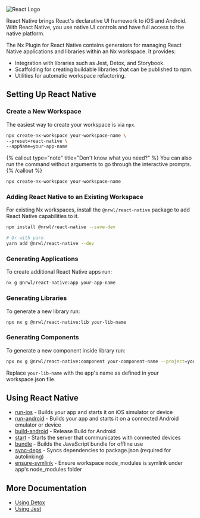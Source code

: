 ![React Logo](/shared/react-logo.png)

React Native brings React's declarative UI framework to iOS and Android. With React Native, you use native UI controls and have full access to the native platform.

The Nx Plugin for React Native contains generators for managing React Native applications and libraries within an Nx workspace. It provides:

- Integration with libraries such as Jest, Detox, and Storybook.
- Scaffolding for creating buildable libraries that can be published to npm.
- Utilities for automatic workspace refactoring.

## Setting Up React Native

### Create a New Workspace

The easiest way to create your workspace is via `npx`.

```bash
npx create-nx-workspace your-workspace-name \
--preset=react-native \
--appName=your-app-name
```

{% callout type="note" title="Don't know what you need?" %}
You can also run the command without arguments to go through the interactive prompts.
{% /callout %}

```bash
npx create-nx-workspace your-workspace-name
```

### Adding React Native to an Existing Workspace

For existing Nx workspaces, install the `@nrwl/react-native` package to add React Native capabilities to it.

```bash
npm install @nrwl/react-native --save-dev

# Or with yarn
yarn add @nrwl/react-native --dev
```

### Generating Applications

To create additional React Native apps run:

```bash
nx g @nrwl/react-native:app your-app-name
```

### Generating Libraries

To generate a new library run:

```bash
npx nx g @nrwl/react-native:lib your-lib-name
```

### Generating Components

To generate a new component inside library run:

```bash
npx nx g @nrwl/react-native:component your-component-name --project=your-lib-name --export
```

Replace `your-lib-name` with the app's name as defined in your workspace.json file.

## Using React Native

- [run-ios](/packages/react-native/executors/run-ios) - Builds your app and starts it on iOS simulator or device
- [run-android](/packages/react-native/executors/run-android) - Builds your app and starts it on a connected Android emulator or device
- [build-android](/packages/react-native/executors/build-android) - Release Build for Android
- [start](/packages/react-native/executors/start) - Starts the server that communicates with connected devices
- [bundle](/packages/react-native/executors/bundle) - Builds the JavaScript bundle for offline use
- [sync-deps](/packages/react-native/executors/sync-deps) - Syncs dependencies to package.json (required for autolinking)
- [ensure-symlink](/packages/react-native/executors/ensure-symlink) - Ensure workspace node_modules is symlink under app's node_modules folder

## More Documentation

- [Using Detox](/packages/detox)
- [Using Jest](/packages/jest)
